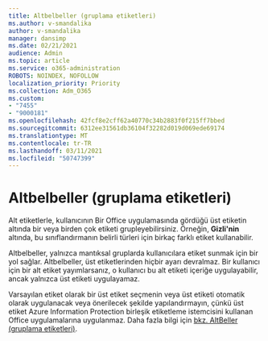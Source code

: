 ```yaml
---
title: Altbelbeller (gruplama etiketleri)
ms.author: v-smandalika
author: v-smandalika
manager: dansimp
ms.date: 02/21/2021
audience: Admin
ms.topic: article
ms.service: o365-administration
ROBOTS: NOINDEX, NOFOLLOW
localization_priority: Priority
ms.collection: Adm_O365
ms.custom:
- "7455"
- "9000181"
ms.openlocfilehash: 42fcf8e2cff62a40770c34b2883f0f215ff7bbed
ms.sourcegitcommit: 6312ee31561db36104f32282d019d069ede69174
ms.translationtype: MT
ms.contentlocale: tr-TR
ms.lasthandoff: 03/11/2021
ms.locfileid: "50747399"
---
```

# <a name="sublabels-grouping-labels"></a>Altbelbeller (gruplama etiketleri)

Alt etiketlerle, kullanıcının Bir Office uygulamasında gördüğü üst etiketin altında bir veya birden çok etiketi grupleyebilirsiniz. Örneğin, **Gizli'nin** altında, bu sınıflandırmanın belirli türleri için birkaç farklı etiket kullanabilir.

Altbelbeller, yalnızca mantıksal gruplarda kullanıcılara etiket sunmak için bir yol sağlar. Altbelbeller, üst etiketlerinden hiçbir ayarı devralmaz. Bir kullanıcı için bir alt etiket yayımlarsanız, o kullanıcı bu alt etiketi içeriğe uygulayabilir, ancak yalnızca üst etiketi uygulayamaz.

Varsayılan etiket olarak bir üst etiket seçmenin veya üst etiketi otomatik olarak uygulanacak veya önerilecek şekilde yapılandırmayın, çünkü üst etiket Azure Information Protection birleşik etiketleme istemcisini kullanan Office uygulamalarına uygulanmaz. Daha fazla bilgi için [bkz. AltBeller (gruplama etiketleri)](https://docs.microsoft.com/microsoft-365/compliance/sensitivity-labels).